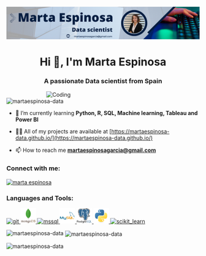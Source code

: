 ![logo](https://github.com/MartaEspinosa-data/MartaEspinosa-data/blob/main/banner.png)
<h1 align="center">Hi 👋, I'm Marta Espinosa</h1>
<h3 align="center">A passionate Data scientist from Spain</h3>
<img align="right" alt="Coding" width="400" src="https://cdn.dribbble.com/users/331265/screenshots/2498700/ana-d-small.gif">

<p align="left"> <img src="https://komarev.com/ghpvc/?username=martaespinosa-data&label=Profile%20views&color=0e75b6&style=flat" alt="martaespinosa-data" /> </p>

- 🌱 I’m currently learning **Python, R, SQL, Machine learning, Tableau and Power BI**

- 👨‍💻 All of my projects are available at [https://martaespinosa-data.github.io/](https://martaespinosa-data.github.io/)

- 📫 How to reach me **martaespinosagarcia@gmail.com**

<h3 align="left">Connect with me:</h3>
<p align="left">
<a href="https://linkedin.com/in/marta espinosa" target="blank"><img align="center" src="https://raw.githubusercontent.com/rahuldkjain/github-profile-readme-generator/master/src/images/icons/Social/linked-in-alt.svg" alt="marta espinosa" height="30" width="40" /></a>
</p>

<h3 align="left">Languages and Tools:</h3>
<p align="left"> <a href="https://git-scm.com/" target="_blank" rel="noreferrer"> <img src="https://www.vectorlogo.zone/logos/git-scm/git-scm-icon.svg" alt="git" width="40" height="40"/> </a> <a href="https://www.mongodb.com/" target="_blank" rel="noreferrer"> <img src="https://raw.githubusercontent.com/devicons/devicon/master/icons/mongodb/mongodb-original-wordmark.svg" alt="mongodb" width="40" height="40"/> </a> <a href="https://www.microsoft.com/en-us/sql-server" target="_blank" rel="noreferrer"> <img src="https://www.svgrepo.com/show/303229/microsoft-sql-server-logo.svg" alt="mssql" width="40" height="40"/> </a> <a href="https://www.mysql.com/" target="_blank" rel="noreferrer"> <img src="https://raw.githubusercontent.com/devicons/devicon/master/icons/mysql/mysql-original-wordmark.svg" alt="mysql" width="40" height="40"/> </a> <a href="https://www.postgresql.org" target="_blank" rel="noreferrer"> <img src="https://raw.githubusercontent.com/devicons/devicon/master/icons/postgresql/postgresql-original-wordmark.svg" alt="postgresql" width="40" height="40"/> </a> <a href="https://www.python.org" target="_blank" rel="noreferrer"> <img src="https://raw.githubusercontent.com/devicons/devicon/master/icons/python/python-original.svg" alt="python" width="40" height="40"/> </a> <a href="https://scikit-learn.org/" target="_blank" rel="noreferrer"> <img src="https://upload.wikimedia.org/wikipedia/commons/0/05/Scikit_learn_logo_small.svg" alt="scikit_learn" width="40" height="40"/> </a> </p>

<p><img align="left" src="https://github-readme-stats-sigma-five.vercel.app/api/top-langs?username=martaespinosa-data&show_icons=true&locale=en&layout=compact" alt="martaespinosa-data" /></p>

<p>&nbsp;<img align="center" src="https://github-readme-stats-sigma-five.vercel.app/api?username=martaespinosa-data&show_icons=true&locale=en" alt="martaespinosa-data" /></p>

<p><img align="center" src="https://github-readme-streak-stats.herokuapp.com/?user=martaespinosa-data&" alt="martaespinosa-data" /></p>
